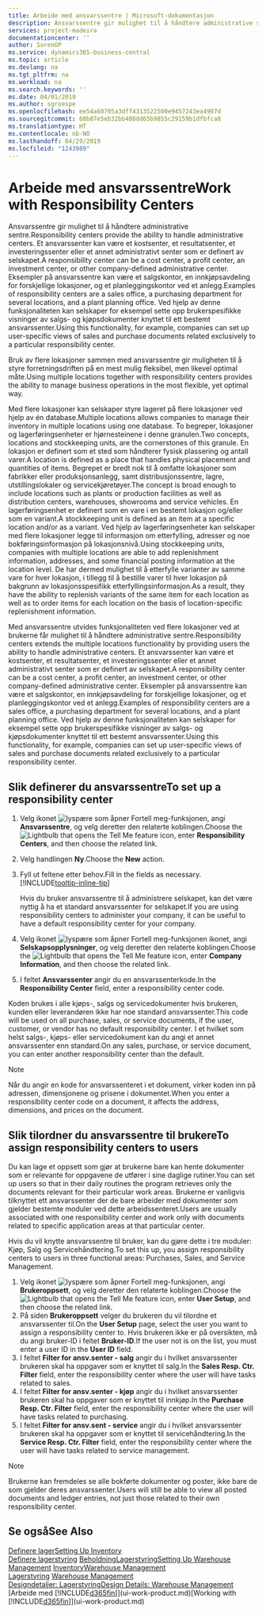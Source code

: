 ```yaml
---
title: Arbeide med ansvarssentre | Microsoft-dokumentasjon
description: Ansvarssentre gir mulighet til å håndtere administrative sentre. Et ansvarssenter kan være et kostsenter, et resultatsenter, et investeringssenter eller et annet administrativt senter som er definert av selskapet.
services: project-madeira
documentationcenter: ''
author: SorenGP
ms.service: dynamics365-business-central
ms.topic: article
ms.devlang: na
ms.tgt_pltfrm: na
ms.workload: na
ms.search.keywords: ''
ms.date: 04/01/2019
ms.author: sgroespe
ms.openlocfilehash: ee54a60705a3dff4313522500e9457243ea4907d
ms.sourcegitcommit: 60b87e5eb32bb408dd65b9855c29159b1dfbfca8
ms.translationtype: HT
ms.contentlocale: nb-NO
ms.lasthandoff: 04/29/2019
ms.locfileid: "1243989"
---
```

# <a name="work-with-responsibility-centers"></a><span data-ttu-id="0b24d-104">Arbeide med ansvarssentre</span><span class="sxs-lookup"><span data-stu-id="0b24d-104">Work with Responsibility Centers</span></span>
<span data-ttu-id="0b24d-105">Ansvarssentre gir mulighet til å håndtere administrative sentre.</span><span class="sxs-lookup"><span data-stu-id="0b24d-105">Responsibility centers provide the ability to handle administrative centers.</span></span> <span data-ttu-id="0b24d-106">Et ansvarssenter kan være et kostsenter, et resultatsenter, et investeringssenter eller et annet administrativt senter som er definert av selskapet.</span><span class="sxs-lookup"><span data-stu-id="0b24d-106">A responsibility center can be a cost center, a profit center, an investment center, or other company-defined administrative center.</span></span> <span data-ttu-id="0b24d-107">Eksempler på ansvarssentre kan være et salgskontor, en innkjøpsavdeling for forskjellige lokasjoner, og et planleggingskontor ved et anlegg.</span><span class="sxs-lookup"><span data-stu-id="0b24d-107">Examples of responsibility centers are a sales office, a purchasing department for several locations, and a plant planning office.</span></span> <span data-ttu-id="0b24d-108">Ved hjelp av denne funksjonaliteten kan selskaper for eksempel sette opp brukerspesifikke visninger av salgs- og kjøpsdokumenter knyttet til ett bestemt ansvarssenter.</span><span class="sxs-lookup"><span data-stu-id="0b24d-108">Using this functionality, for example, companies can set up user-specific views of sales and purchase documents related exclusively to a particular responsibility center.</span></span>  

<span data-ttu-id="0b24d-109">Bruk av flere lokasjoner sammen med ansvarssentre gir muligheten til å styre forretningsdriften på en mest mulig fleksibel, men likevel optimal måte.</span><span class="sxs-lookup"><span data-stu-id="0b24d-109">Using multiple locations together with responsibility centers provides the ability to manage business operations in the most flexible, yet optimal way.</span></span>

<span data-ttu-id="0b24d-110">Med flere lokasjoner kan selskaper styre lageret på flere lokasjoner ved hjelp av én database.</span><span class="sxs-lookup"><span data-stu-id="0b24d-110">Multiple locations allows companies to manage their inventory in multiple locations using one database.</span></span> <span data-ttu-id="0b24d-111">To begreper, lokasjoner og lagerføringsenheter er hjørnesteinene i denne granulen.</span><span class="sxs-lookup"><span data-stu-id="0b24d-111">Two concepts, locations and stockkeeping units, are the cornerstones of this granule.</span></span> <span data-ttu-id="0b24d-112">En lokasjon er definert som et sted som håndterer fysisk plassering og antall varer.</span><span class="sxs-lookup"><span data-stu-id="0b24d-112">A location is defined as a place that handles physical placement and quantities of items.</span></span> <span data-ttu-id="0b24d-113">Begrepet er bredt nok til å omfatte lokasjoner som fabrikker eller produksjonsanlegg, samt distribusjonssentre, lagre, utstillingslokaler og servicekjøretøyer.</span><span class="sxs-lookup"><span data-stu-id="0b24d-113">The concept is broad enough to include locations such as plants or production facilities as well as distribution centers, warehouses, showrooms and service vehicles.</span></span> <span data-ttu-id="0b24d-114">En lagerføringsenhet er definert som en vare i en bestemt lokasjon og/eller som en variant.</span><span class="sxs-lookup"><span data-stu-id="0b24d-114">A stockkeeping unit is defined as an item at a specific location and/or as a variant.</span></span> <span data-ttu-id="0b24d-115">Ved hjelp av lagerføringsenheter kan selskaper med flere lokasjoner legge til informasjon om etterfylling, adresser og noe bokføringsinformasjon på lokasjonsnivå.</span><span class="sxs-lookup"><span data-stu-id="0b24d-115">Using stockkeeping units, companies with multiple locations are able to add replenishment information, addresses, and some financial posting information at the location level.</span></span> <span data-ttu-id="0b24d-116">De har dermed mulighet til å etterfylle varianter av samme vare for hver lokasjon, i tillegg til å bestille varer til hver lokasjon på bakgrunn av lokasjonsspesifikk etterfyllingsinformasjon.</span><span class="sxs-lookup"><span data-stu-id="0b24d-116">As a result, they have the ability to replenish variants of the same item for each location as well as to order items for each location on the basis of location-specific replenishment information.</span></span>  

<span data-ttu-id="0b24d-117">Med ansvarssentre utvides funksjonaliteten ved flere lokasjoner ved at brukerne får mulighet til å håndtere administrative sentre.</span><span class="sxs-lookup"><span data-stu-id="0b24d-117">Responsibility centers extends the multiple locations functionality by providing users the ability to handle administrative centers.</span></span> <span data-ttu-id="0b24d-118">Et ansvarssenter kan være et kostsenter, et resultatsenter, et investeringssenter eller et annet administrativt senter som er definert av selskapet.</span><span class="sxs-lookup"><span data-stu-id="0b24d-118">A responsibility center can be a cost center, a profit center, an investment center, or other company-defined administrative center.</span></span> <span data-ttu-id="0b24d-119">Eksempler på ansvarssentre kan være et salgskontor, en innkjøpsavdeling for forskjellige lokasjoner, og et planleggingskontor ved et anlegg.</span><span class="sxs-lookup"><span data-stu-id="0b24d-119">Examples of responsibility centers are a sales office, a purchasing department for several locations, and a plant planning office.</span></span> <span data-ttu-id="0b24d-120">Ved hjelp av denne funksjonaliteten kan selskaper for eksempel sette opp brukerspesifikke visninger av salgs- og kjøpsdokumenter knyttet til ett bestemt ansvarssenter.</span><span class="sxs-lookup"><span data-stu-id="0b24d-120">Using this functionality, for example, companies can set up user-specific views of sales and purchase documents related exclusively to a particular responsibility center.</span></span>

## <a name="to-set-up-a-responsibility-center"></a><span data-ttu-id="0b24d-121">Slik definerer du ansvarssentre</span><span class="sxs-lookup"><span data-stu-id="0b24d-121">To set up a responsibility center</span></span>  
1.  <span data-ttu-id="0b24d-122">Velg ikonet ![lyspære som åpner Fortell meg-funksjonen](media/ui-search/search_small.png "Fortell hva du vil gjøre"), angi **Ansvarssentre**, og velg deretter den relaterte koblingen.</span><span class="sxs-lookup"><span data-stu-id="0b24d-122">Choose the ![Lightbulb that opens the Tell Me feature](media/ui-search/search_small.png "Tell me what you want to do") icon, enter **Responsibility Centers**, and then choose the related link.</span></span>  
2.  <span data-ttu-id="0b24d-123">Velg handlingen **Ny**.</span><span class="sxs-lookup"><span data-stu-id="0b24d-123">Choose the **New** action.</span></span>  
3.  <span data-ttu-id="0b24d-124">Fyll ut feltene etter behov.</span><span class="sxs-lookup"><span data-stu-id="0b24d-124">Fill in the fields as necessary.</span></span> [!INCLUDE[tooltip-inline-tip](includes/tooltip-inline-tip_md.md)]  

    <span data-ttu-id="0b24d-125">Hvis du bruker ansvarssentre til å administrere selskapet, kan det være nyttig å ha et standard ansvarssenter for selskapet.</span><span class="sxs-lookup"><span data-stu-id="0b24d-125">If you are using responsibility centers to administer your company, it can be useful to have a default responsibility center for your company.</span></span>
4. <span data-ttu-id="0b24d-126">Velg ikonet ![lyspære som åpner Fortell meg-funksjonen](media/ui-search/search_small.png "Fortell hva du vil gjøre") ikonet, angi **Selskapsopplysninger**, og velg deretter den relaterte koblingen.</span><span class="sxs-lookup"><span data-stu-id="0b24d-126">Choose the ![Lightbulb that opens the Tell Me feature](media/ui-search/search_small.png "Tell me what you want to do") icon, enter **Company Information**, and then choose the related link.</span></span>
5. <span data-ttu-id="0b24d-127">I feltet **Ansvarssenter** angir du en ansvarssenterkode.</span><span class="sxs-lookup"><span data-stu-id="0b24d-127">In the **Responsibility Center** field, enter a responsibility center code.</span></span>

<span data-ttu-id="0b24d-128">Koden brukes i alle kjøps-, salgs og servicedokumenter hvis brukeren, kunden eller leverandøren ikke har noe standard ansvarssenter.</span><span class="sxs-lookup"><span data-stu-id="0b24d-128">This code will be used on all purchase, sales, or service documents, if the user, customer, or vendor has no default responsibility center.</span></span> <span data-ttu-id="0b24d-129">I et hvilket som helst salgs-, kjøps- eller servicedokument kan du angi et annet ansvarssenter enn standard.</span><span class="sxs-lookup"><span data-stu-id="0b24d-129">On any sales, purchase, or service document, you can enter another responsibility center than the default.</span></span>

> [!NOTE]  
>  <span data-ttu-id="0b24d-130">Når du angir en kode for ansvarssenteret i et dokument, virker koden inn på adressen, dimensjonene og prisene i dokumentet.</span><span class="sxs-lookup"><span data-stu-id="0b24d-130">When you enter a responsibility center code on a document, it affects the address, dimensions, and prices on the document.</span></span>  

## <a name="to-assign-responsibility-centers-to-users"></a><span data-ttu-id="0b24d-131">Slik tilordner du ansvarssentre til brukere</span><span class="sxs-lookup"><span data-stu-id="0b24d-131">To assign responsibility centers to users</span></span>  
<span data-ttu-id="0b24d-132">Du kan lage et oppsett som gjør at brukerne bare kan hente dokumenter som er relevante for oppgavene de utfører i sine daglige rutiner.</span><span class="sxs-lookup"><span data-stu-id="0b24d-132">You can set up users so that in their daily routines the program retrieves only the documents relevant for their particular work areas.</span></span> <span data-ttu-id="0b24d-133">Brukerne er vanligvis tilknyttet ett ansvarssenter der de bare arbeider med dokumenter som gjelder bestemte moduler ved dette arbeidssenteret.</span><span class="sxs-lookup"><span data-stu-id="0b24d-133">Users are usually associated with one responsibility center and work only with documents related to specific application areas at that particular center.</span></span>  

<span data-ttu-id="0b24d-134">Hvis du vil knytte ansvarssentre til bruker, kan du gjøre dette i tre moduler: Kjøp, Salg og Servicehåndtering.</span><span class="sxs-lookup"><span data-stu-id="0b24d-134">To set this up, you assign responsibility centers to users in three functional areas: Purchases, Sales, and Service Management.</span></span>  

1.  <span data-ttu-id="0b24d-135">Velg ikonet ![lyspære som åpner Fortell meg-funksjonen](media/ui-search/search_small.png "Fortell hva du vil gjøre"), angi **Brukeroppsett**, og velg deretter den relaterte koblingen.</span><span class="sxs-lookup"><span data-stu-id="0b24d-135">Choose the ![Lightbulb that opens the Tell Me feature](media/ui-search/search_small.png "Tell me what you want to do") icon, enter **User Setup**, and then choose the related link.</span></span>  
2.  <span data-ttu-id="0b24d-136">På siden **Brukeroppsett** velger du brukeren du vil tilordne et ansvarssenter til.</span><span class="sxs-lookup"><span data-stu-id="0b24d-136">On the **User Setup** page, select the user you want to assign a responsibility center to.</span></span> <span data-ttu-id="0b24d-137">Hvis brukeren ikke er på oversikten, må du angi bruker-ID i feltet **Bruker-ID**.</span><span class="sxs-lookup"><span data-stu-id="0b24d-137">If the user not is on the list, you must enter a user ID in the **User ID** field.</span></span>  
3.  <span data-ttu-id="0b24d-138">I feltet **Filter for ansv.senter - salg** angir du i hvilket ansvarssenter brukeren skal ha oppgaver som er knyttet til salg.</span><span class="sxs-lookup"><span data-stu-id="0b24d-138">In the **Sales Resp. Ctr. Filter** field, enter the responsibility center where the user will have tasks related to sales.</span></span>  
4.  <span data-ttu-id="0b24d-139">I feltet **Filter for ansv.senter - kjøp** angir du i hvilket ansvarssenter brukeren skal ha oppgaver som er knyttet til innkjøp.</span><span class="sxs-lookup"><span data-stu-id="0b24d-139">In the **Purchase Resp. Ctr. Filter** field, enter the responsibility center where the user will have tasks related to purchasing.</span></span>  
5.  <span data-ttu-id="0b24d-140">I feltet **Filter for ansv.sent - service** angir du i hvilket ansvarssenter brukeren skal ha oppgaver som er knyttet til servicehåndtering.</span><span class="sxs-lookup"><span data-stu-id="0b24d-140">In the **Service Resp. Ctr. Filter** field, enter the responsibility center where the user will have tasks related to service management.</span></span>  

> [!NOTE]  
>  <span data-ttu-id="0b24d-141">Brukerne kan fremdeles se alle bokførte dokumenter og poster, ikke bare de som gjelder deres ansvarssenter.</span><span class="sxs-lookup"><span data-stu-id="0b24d-141">Users will still be able to view all posted documents and ledger entries, not just those related to their own responsibility center.</span></span>

## <a name="see-also"></a><span data-ttu-id="0b24d-142">Se også</span><span class="sxs-lookup"><span data-stu-id="0b24d-142">See Also</span></span>  
[<span data-ttu-id="0b24d-143">Definere lager</span><span class="sxs-lookup"><span data-stu-id="0b24d-143">Setting Up Inventory</span></span>](inventory-setup-inventory.md)  
<span data-ttu-id="0b24d-144">[Definere lagerstyring](warehouse-setup-warehouse.md)
[Beholdning](inventory-manage-inventory.md)[Lagerstyring](warehouse-manage-warehouse.md)</span><span class="sxs-lookup"><span data-stu-id="0b24d-144">[Setting Up Warehouse Management](warehouse-setup-warehouse.md)
[Inventory](inventory-manage-inventory.md)[Warehouse Management](warehouse-manage-warehouse.md)</span></span>  
<span data-ttu-id="0b24d-145">[Lagerstyring](warehouse-manage-warehouse.md)  </span><span class="sxs-lookup"><span data-stu-id="0b24d-145">[Warehouse Management](warehouse-manage-warehouse.md)  </span></span>  
[<span data-ttu-id="0b24d-146">Designdetaljer: Lagerstyring</span><span class="sxs-lookup"><span data-stu-id="0b24d-146">Design Details: Warehouse Management</span></span>](design-details-warehouse-management.md)  
<span data-ttu-id="0b24d-147">[Arbeide med [!INCLUDE[d365fin](includes/d365fin_md.md)]](ui-work-product.md)</span><span class="sxs-lookup"><span data-stu-id="0b24d-147">[Working with [!INCLUDE[d365fin](includes/d365fin_md.md)]](ui-work-product.md)</span></span>
